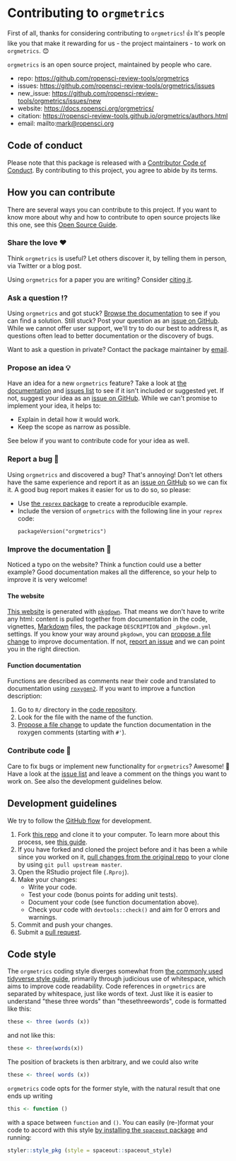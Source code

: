 # Contributing to `orgmetrics`

<!-- This CONTRIBUTING.md is adapted from https://gist.github.com/peterdesmet/e90a1b0dc17af6c12daf6e8b2f044e7c -->

First of all, thanks for considering contributing to `orgmetrics`! 👍 It's
people like you that make it rewarding for us - the project maintainers - to
work on `orgmetrics`. 😊

`orgmetrics` is an open source project, maintained by people who care.

- repo: https://github.com/ropensci-review-tools/orgmetrics
- issues: https://github.com/ropensci-review-tools/orgmetrics/issues
- new_issue: https://github.com/ropensci-review-tools/orgmetrics/issues/new
- website: https://docs.ropensci.org/orgmetrics/
- citation: https://ropensci-review-tools.github.io/orgmetrics/authors.html
- email: mailto:mark@ropensci.org

## Code of conduct

Please note that this package is released with a [Contributor Code of
Conduct](https://ropensci.org/code-of-conduct/). By contributing to this
project, you agree to abide by its terms.

## How you can contribute

There are several ways you can contribute to this project. If you want to know
more about why and how to contribute to open source projects like this one, see
this [Open Source Guide](https://opensource.guide/how-to-contribute/).

### Share the love ❤️

Think `orgmetrics` is useful? Let others discover it, by telling them in person,
via Twitter or a blog post.

Using `orgmetrics` for a paper you are writing? Consider [citing
it](https://github.com/ropensci-review-tools/orgmetrics/blob/main/inst/CITATION).

### Ask a question ⁉️

Using `orgmetrics` and got stuck? [Browse the
documentation](https://docs.ropensci.org/orgmetrics/) to see if you can find a
solution. Still stuck? Post your question as an [issue on
GitHub](https://github.com/ropensci-review-tools/orgmetrics/issues). While we
cannot offer user support, we'll try to do our best to address it, as questions
often lead to better documentation or the discovery of bugs.

Want to ask a question in private? Contact the package maintainer by
[email](mailto:mark@ropensci.org).

### Propose an idea 💡

Have an idea for a new `orgmetrics` feature? Take a look at [the
documentation](https://docs.ropensci.org/orgmetrics/) and [issues
list](https://github.com/ropensci-review-tools/orgmetrics/issues) to see if it
isn't included or suggested yet. If not, suggest your idea as an [issue on
GitHub](https://github.com/ropensci-review-tools/orgmetrics/issues/new).
While we can't promise to implement your idea, it helps to:

* Explain in detail how it would work.
* Keep the scope as narrow as possible.

See below if you want to contribute code for your idea as well.

### Report a bug 🐛

Using `orgmetrics` and discovered a bug? That's annoying! Don't let others have
the same experience and report it as an [issue on
GitHub](https://github.com/ropensci-review-tools/orgmetrics/issues/new) so we can
fix it. A good bug report makes it easier for us to do so, so please:

- Use [the `reprex` package](https://reprex.tidyverse.org) to create a
  reproducible example.
- Include the version of `orgmetrics` with the following line in your `reprex`
  code:
  ```
  packageVersion("orgmetrics")
  ```

### Improve the documentation 📖

Noticed a typo on the website? Think a function could use a better example?
Good documentation makes all the difference, so your help to improve it is very
welcome!

#### The website

[This website](https://docs.ropensci.org/orgmetrics/) is generated with
[`pkgdown`](http://pkgdown.r-lib.org/). That means we don't have to write any
html: content is pulled together from documentation in the code, vignettes,
[Markdown](https://guides.github.com/features/mastering-markdown/) files, the
package `DESCRIPTION` and `_pkgdown.yml` settings. If you know your way around
`pkgdown`, you can [propose a file
change](https://help.github.com/articles/editing-files-in-another-user-s-repository/)
to improve documentation. If not, [report an
issue](https://github.com/ropensci-review-tools/orgmetrics/issues/new) and we can
point you in the right direction.

#### Function documentation

Functions are described as comments near their code and translated to
documentation using [`roxygen2`](https://klutometis.github.io/roxygen/). If you
want to improve a function description:

1. Go to `R/` directory in the [code
   repository](https://github.com/ropensci-review-tools/orgmetrics/tree/main/R).
2. Look for the file with the name of the function.
3. [Propose a file
   change](https://help.github.com/articles/editing-files-in-another-user-s-repository/)
   to update the function documentation in the roxygen comments (starting with
   `#'`).

### Contribute code 📝

Care to fix bugs or implement new functionality for `orgmetrics`? Awesome! 👏
Have a look at the [issue
list](https://github.com/ropensci-review-tools/orgmetrics/issues) and leave a
comment on the things you want to work on. See also the development guidelines
below.

## Development guidelines

We try to follow the [GitHub
flow](https://guides.github.com/introduction/flow/) for development.

1. Fork [this repo](https://github.com/ropensci-review-tools/orgmetrics/) and
   clone it to your computer. To learn more about this process, see [this
   guide](https://guides.github.com/activities/forking/).
2. If you have forked and cloned the project before and it has been a while
   since you worked on it, [pull changes from the original
   repo](https://help.github.com/articles/merging-an-upstream-repository-into-your-fork/)
   to your clone by using `git pull upstream master`.
3. Open the RStudio project file (`.Rproj`).
4. Make your changes:
    * Write your code.
    * Test your code (bonus points for adding unit tests).
    * Document your code (see function documentation above).
    * Check your code with `devtools::check()` and aim for 0 errors and warnings.
5. Commit and push your changes.
6. Submit a [pull
   request](https://guides.github.com/activities/forking/#making-a-pull-request).

## Code style

The `orgmetrics` coding style diverges somewhat from [the commonly used tidyverse
style guide](https://style.tidyverse.org/syntax.html#spacing), primarily
through judicious use of
whitespace, which aims to improve code readability. Code references in
`orgmetrics` are separated by whitespace, just like words of text. Just like it
is easier to understand "these three words" than "thesethreewords", code is 
formatted like this:

``` r
these <- three (words (x))
```

and not like this:

``` r
these <- three(words(x))
```

The position of brackets is then arbitrary, and we could also write

``` r
these <- three( words (x))
```

`orgmetrics` code opts for the former style, with the natural result that one
ends up writing

```r
this <- function ()
```

with a space between `function` and `()`. You can easily (re-)format your code
to accord with this style [by installing the `spaceout`
package](https://github.com/ropensci-review-tools/spaceout) and running:

```r
styler::style_pkg (style = spaceout::spaceout_style)
```
